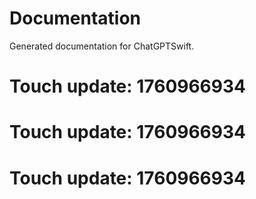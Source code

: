 # Documentation

Generated documentation for ChatGPTSwift.

# Touch update: 1760966934

# Touch update: 1760966934

# Touch update: 1760966934
